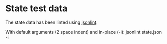 State test data
===============

The state data has been linted using [jsonlint](https://www.npmjs.com/package/jsonlint).

With default arguments (2 space indent) and in-place (-i): jsonlint state.json -i
